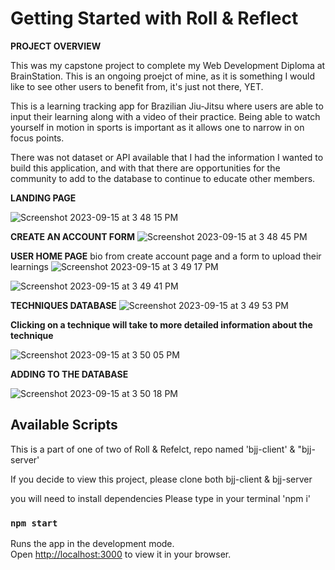 # Getting Started with Roll & Reflect

**PROJECT OVERVIEW**

This was my capstone project to complete my Web Development Diploma at BrainStation. This is an ongoing proejct of mine, as it is something I would like to see other users to benefit from, it's just not there, YET. 

This is a learning tracking app for Brazilian Jiu-Jitsu where users are able to input their learning along with a video of their practice. 
Being able to watch yourself in motion in sports is important as it allows one to narrow in on focus points. 

There was not dataset or API available that I had the information I wanted to build this application, and with that there are opportunities for the community to add to the database to continue to educate other members. 

**LANDING PAGE**

![Screenshot 2023-09-15 at 3 48 15 PM](https://github.com/SabrineDhaliwal/bjj-client/assets/131562454/2ad8404a-4b69-4682-9940-89ae2c19e829)


**CREATE AN ACCOUNT FORM**
![Screenshot 2023-09-15 at 3 48 45 PM](https://github.com/SabrineDhaliwal/bjj-client/assets/131562454/b1652829-a7f8-4088-9a46-4fec6f1d430f)


**USER HOME PAGE**
bio from create account page and a form to upload their learnings
![Screenshot 2023-09-15 at 3 49 17 PM](https://github.com/SabrineDhaliwal/bjj-client/assets/131562454/274912f3-3b81-47ef-a835-56890ae92701)

![Screenshot 2023-09-15 at 3 49 41 PM](https://github.com/SabrineDhaliwal/bjj-client/assets/131562454/7ae812fa-8d62-4a86-a1b3-712968a0ed28)

**TECHNIQUES DATABASE**
![Screenshot 2023-09-15 at 3 49 53 PM](https://github.com/SabrineDhaliwal/bjj-client/assets/131562454/d9c5231d-d175-4657-a0ea-dd8e9df23dea)

**Clicking on a technique will take to more detailed information about the technique**

![Screenshot 2023-09-15 at 3 50 05 PM](https://github.com/SabrineDhaliwal/bjj-client/assets/131562454/4f04ab18-515e-4b10-b15b-233f153fda94)


**ADDING TO THE DATABASE**

![Screenshot 2023-09-15 at 3 50 18 PM](https://github.com/SabrineDhaliwal/bjj-client/assets/131562454/822d483c-1836-4e76-88d1-92f93467fd6c)


## Available Scripts
This is a part of one of two of Roll & Refelct, repo named 'bjj-client' & "bjj-server'

If you decide to view this project, please clone both bjj-client & bjj-server

you will need to install dependencies
Please type in your terminal 
'npm i'

### `npm start`

Runs the app in the development mode.\
Open [http://localhost:3000](http://localhost:3000) to view it in your browser.






